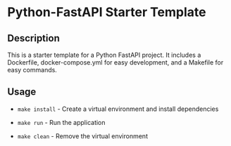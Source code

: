 # Python-FastAPI Starter Template

## Description

This is a starter template for a Python FastAPI project. It includes a Dockerfile, docker-compose.yml for easy development, and a Makefile for easy commands.

## Usage

- `make install` - Create a virtual environment and install dependencies

- `make run` - Run the application

- `make clean` - Remove the virtual environment
